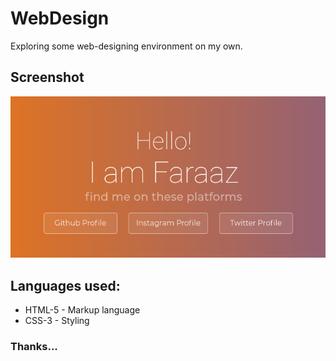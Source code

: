 # WebDesign
Exploring some web-designing environment on my own.

## Screenshot
![ResponsiveWeb by FaraazKhhan](https://raw.githubusercontent.com/FaraazKhhan/WebDesign/master/web.png)

## Languages used:
* HTML-5 - Markup language
* CSS-3  - Styling

### Thanks...

